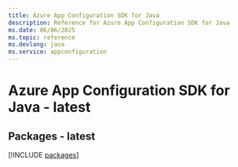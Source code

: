 ```yaml
---
title: Azure App Configuration SDK for Java
description: Reference for Azure App Configuration SDK for Java
ms.date: 06/06/2025
ms.topic: reference
ms.devlang: java
ms.service: appconfiguration
---
```

# Azure App Configuration SDK for Java - latest
## Packages - latest
[!INCLUDE [packages](app-configuration-index.md)]